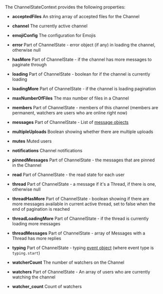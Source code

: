 The ChannelStateContext provides the following properties:

- **acceptedFiles** An string array of accepted files for the Channel

- **channel** The currently active channel

-  **emojiConfig** The configuration for Emojis

-  **error** Part of ChannelState - error object (if any) in loading the channel, otherwise null

-  **hasMore** Part of ChannelState - if the channel has more messages to paginate through

-  **loading** Part of ChannelState - boolean for if the channel is currently loading

-  **loadingMore** Part of ChannelState - if the channel is loading pagination

-  **maxNumberOfFiles** The max number of files in a Channel

-  **members** Part of ChannelState - members of this channel (members are permanent, watchers are users who are online right now)

-  **messages** Part of ChannelState - List of [message objects](https://getstream.io/chat/docs/javascript/message_format/?language=javascript)

-  **multipleUploads** Boolean showing whether there are multiple uploads

-  **mutes** Muted users

- **notifications** Channel notifications 

-  **pinnedMessages** Part of ChannelState - the messages that are pinned in the Channel

-  **read** Part of ChannelState - the read state for each user

-  **thread** Part of ChannelState - a message if it's a Thread, if there is one, otherwise null

-  **threadHasMore** Part of ChannelState - boolean showing if there are more messages available in current active thread, set to false when the end of pagination is reached

-  **threadLoadingMore** Part of ChannelState - if the thread is currently loading more messages

-  **threadMessages** Part of ChannelState - array of Messages with a Thread has more replies

-  **typing** Part of ChannelState - typing [event object](https://getstream.io/chat/docs/javascript/event_object/?language=javascript) (where event type is `typing.start`)

-  **watcherCount** The number of watchers on the Channel

-  **watchers** Part of ChannelState - An array of users who are currently watching the channel

-  **watcher_count** Count of watchers
